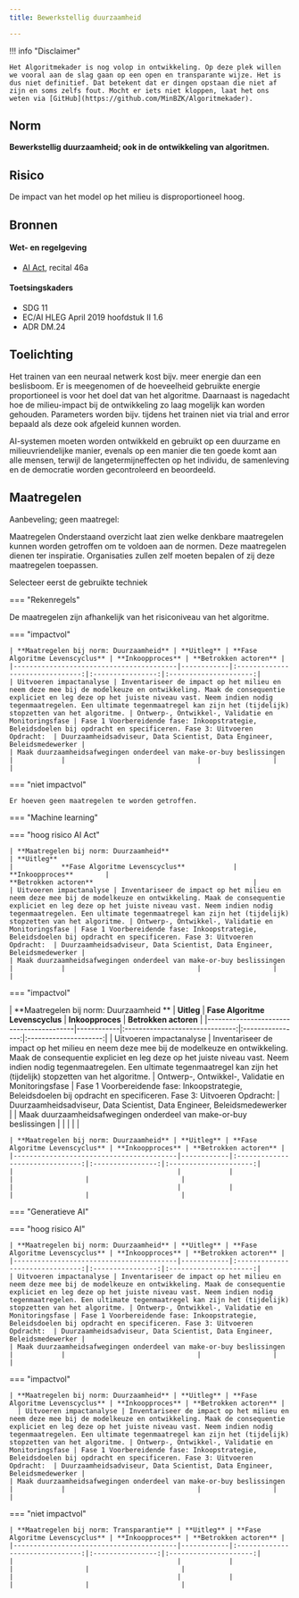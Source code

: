 ```yaml
---
title: Bewerkstellig duurzaamheid

---
```


!!! info "Disclaimer"

    Het Algoritmekader is nog volop in ontwikkeling. Op deze plek willen we vooral aan de slag gaan op een open en transparante wijze. Het is dus niet definitief. Dat betekent dat er dingen opstaan die niet af zijn en soms zelfs fout. Mocht er iets niet kloppen, laat het ons weten via [GitHub](https://github.com/MinBZK/Algoritmekader).


## Norm
**Bewerkstellig duurzaamheid; ook in de ontwikkeling van algoritmen.**

## Risico
De impact van het model op het milieu is disproportioneel hoog.

## Bronnen

#### Wet- en regelgeving
- [AI Act](https://artificialintelligenceact.eu/wp-content/uploads/2023/08/AI-Mandates-20-June-2023.pdf), recital 46a

#### Toetsingskaders
- SDG 11
- EC/AI HLEG April 2019 hoofdstuk II 1.6
- ADR DM.24

## Toelichting
Het trainen van een neuraal netwerk kost bijv. meer energie dan een beslisboom. Er is meegenomen of de hoeveelheid gebruikte energie proportioneel is voor het doel dat van het algoritme. Daarnaast is nagedacht hoe de milieu-impact bij de ontwikkeling zo laag mogelijk kan worden gehouden. Parameters worden bijv. tijdens het trainen niet via trial and error bepaald als deze ook afgeleid kunnen worden.

AI-systemen moeten worden ontwikkeld en gebruikt op een duurzame en milieuvriendelijke manier, evenals op een manier die ten goede komt aan alle mensen, terwijl de langetermijneffecten op het individu, de samenleving en de democratie worden gecontroleerd en beoordeeld.

## Maatregelen
Aanbeveling; geen maatregel:


Maatregelen
Onderstaand overzicht laat zien welke denkbare maatregelen kunnen worden getroffen om te voldoen aan de normen. Deze maatregelen dienen ter inspiratie. Organisaties zullen zelf moeten bepalen of zij deze maatregelen toepassen.

Selecteer eerst de gebruikte techniek

=== "Rekenregels"

De maatregelen zijn afhankelijk van het risiconiveau van het algoritme. 

=== "impactvol"

    | **Maatregelen bij norm: Duurzaamheid** | **Uitleg** | **Fase Algoritme Levenscyclus** | **Inkoopproces** | **Betrokken actoren** |
    |-----------------------------------------|------------|:-------------------------------:|:----------------:|:---------------------:|
    | Uitvoeren impactanalyse | Inventariseer de impact op het milieu en neem deze mee bij de modelkeuze en ontwikkeling. Maak de consequentie expliciet en leg deze op het juiste niveau vast. Neem indien nodig tegenmaatregelen. Een ultimate tegenmaatregel kan zijn het (tijdelijk) stopzetten van het algoritme. | Ontwerp-, Ontwikkel-, Validatie en Monitoringsfase | Fase 1 Voorbereidende fase: Inkoopstrategie, Beleidsdoelen bij opdracht en specificeren. Fase 3: Uitvoeren Opdracht:  | Duurzaamheidsadviseur, Data Scientist, Data Engineer, Beleidsmedewerker |
    | Maak duurzaamheidsafwegingen onderdeel van make-or-buy beslissingen |            |                                 |                  |                       |

=== "niet impactvol"

    Er hoeven geen maatregelen te worden getroffen. 
    
=== "Machine learning"

=== "hoog risico AI Act"
    
    | **Maatregelen bij norm: Duurzaamheid**                                                                                                          | **Uitleg**                                                                                                                             |            **Fase Algoritme Levenscyclus**            |        **Inkoopproces**        |                                       **Betrokken actoren**                                        |
    | Uitvoeren impactanalyse | Inventariseer de impact op het milieu en neem deze mee bij de modelkeuze en ontwikkeling. Maak de consequentie expliciet en leg deze op het juiste niveau vast. Neem indien nodig tegenmaatregelen. Een ultimate tegenmaatregel kan zijn het (tijdelijk) stopzetten van het algoritme. | Ontwerp-, Ontwikkel-, Validatie en Monitoringsfase | Fase 1 Voorbereidende fase: Inkoopstrategie, Beleidsdoelen bij opdracht en specificeren. Fase 3: Uitvoeren Opdracht:  | Duurzaamheidsadviseur, Data Scientist, Data Engineer, Beleidsmedewerker |
    | Maak duurzaamheidsafwegingen onderdeel van make-or-buy beslissingen |            |                                 |                  |                       |
    
=== "impactvol"

   | **Maatregelen bij norm: Duurzaamheid ** | **Uitleg** | **Fase Algoritme Levenscyclus** | **Inkoopproces** | **Betrokken actoren** |
    |-----------------------------------------|------------|:-------------------------------:|:----------------:|:---------------------:|
    | Uitvoeren impactanalyse | Inventariseer de impact op het milieu en neem deze mee bij de modelkeuze en ontwikkeling. Maak de consequentie expliciet en leg deze op het juiste niveau vast. Neem indien nodig tegenmaatregelen. Een ultimate tegenmaatregel kan zijn het (tijdelijk) stopzetten van het algoritme. | Ontwerp-, Ontwikkel-, Validatie en Monitoringsfase | Fase 1 Voorbereidende fase: Inkoopstrategie, Beleidsdoelen bij opdracht en specificeren. Fase 3: Uitvoeren Opdracht:  | Duurzaamheidsadviseur, Data Scientist, Data Engineer, Beleidsmedewerker |
    | Maak duurzaamheidsafwegingen onderdeel van make-or-buy beslissingen |            |                                 |                  |                       |
    
    | **Maatregelen bij norm: Duurzaamheid** | **Uitleg** | **Fase Algoritme Levenscyclus** | **Inkoopproces** | **Betrokken actoren** |
    |-----------------------------------------|------------|:-------------------------------:|:----------------:|:---------------------:|
    |                                         |            |                                 |                  |                       |
    |                                         |            |                                 |                  |                       |

=== "Generatieve AI"

=== "hoog risico AI"

    | **Maatregelen bij norm: Duurzaamheid** | **Uitleg** | **Fase Algoritme Levenscyclus** | **Inkoopproces** | **Betrokken actoren** |
    |-----------------------------------------|------------|:-------------------------------:|:----------------:|:---------------------:|
    | Uitvoeren impactanalyse | Inventariseer de impact op het milieu en neem deze mee bij de modelkeuze en ontwikkeling. Maak de consequentie expliciet en leg deze op het juiste niveau vast. Neem indien nodig tegenmaatregelen. Een ultimate tegenmaatregel kan zijn het (tijdelijk) stopzetten van het algoritme. | Ontwerp-, Ontwikkel-, Validatie en Monitoringsfase | Fase 1 Voorbereidende fase: Inkoopstrategie, Beleidsdoelen bij opdracht en specificeren. Fase 3: Uitvoeren Opdracht:  | Duurzaamheidsadviseur, Data Scientist, Data Engineer, Beleidsmedewerker |
    | Maak duurzaamheidsafwegingen onderdeel van make-or-buy beslissingen |            |                                 |                  |                       |

=== "impactvol"

    | **Maatregelen bij norm: Duurzaamheid** | **Uitleg** | **Fase Algoritme Levenscyclus** | **Inkoopproces** | **Betrokken actoren** |
      | Uitvoeren impactanalyse | Inventariseer de impact op het milieu en neem deze mee bij de modelkeuze en ontwikkeling. Maak de consequentie expliciet en leg deze op het juiste niveau vast. Neem indien nodig tegenmaatregelen. Een ultimate tegenmaatregel kan zijn het (tijdelijk) stopzetten van het algoritme. | Ontwerp-, Ontwikkel-, Validatie en Monitoringsfase | Fase 1 Voorbereidende fase: Inkoopstrategie, Beleidsdoelen bij opdracht en specificeren. Fase 3: Uitvoeren Opdracht:  | Duurzaamheidsadviseur, Data Scientist, Data Engineer, Beleidsmedewerker |
    | Maak duurzaamheidsafwegingen onderdeel van make-or-buy beslissingen |            |                                 |                  |                       |

=== "niet impactvol"

    | **Maatregelen bij norm: Transparantie** | **Uitleg** | **Fase Algoritme Levenscyclus** | **Inkoopproces** | **Betrokken actoren** |
    |-----------------------------------------|------------|:-------------------------------:|:----------------:|:---------------------:|
    |                                         |            |                                 |                  |                       |
    |                                         |            |                                 |                  |                       |







